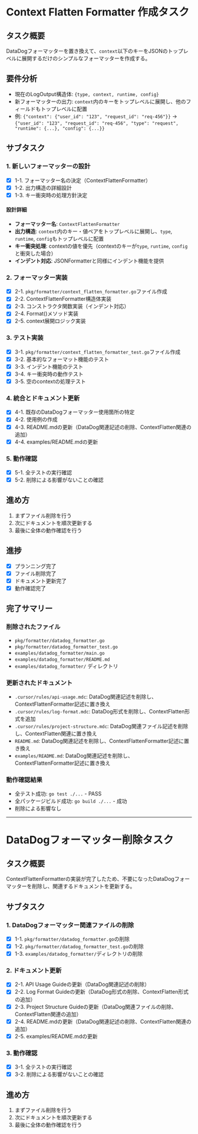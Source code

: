 # Context Flatten Formatter 作成タスク

## タスク概要
DataDogフォーマッターを置き換えて、`context`以下のキーをJSONのトップレベルに展開するだけのシンプルなフォーマッターを作成する。

## 要件分析
- 現在のLogOutput構造体: `{type, context, runtime, config}`
- 新フォーマッターの出力: `context`内のキーをトップレベルに展開し、他のフィールドもトップレベルに配置
- 例: `{"context": {"user_id": "123", "request_id": "req-456"}}` → `{"user_id": "123", "request_id": "req-456", "type": "request", "runtime": {...}, "config": {...}}`

## サブタスク

### 1. 新しいフォーマッターの設計
- [x] 1-1. フォーマッター名の決定（ContextFlattenFormatter）
- [x] 1-2. 出力構造の詳細設計
- [x] 1-3. キー衝突時の処理方針決定

#### 設計詳細
- **フォーマッター名**: `ContextFlattenFormatter`
- **出力構造**: `context`内のキー・値ペアをトップレベルに展開し、`type`, `runtime`, `config`もトップレベルに配置
- **キー衝突処理**: contextの値を優先（contextのキーが`type`, `runtime`, `config`と衝突した場合）
- **インデント対応**: JSONFormatterと同様にインデント機能を提供

### 2. フォーマッター実装
- [x] 2-1. `pkg/formatter/context_flatten_formatter.go`ファイル作成
- [x] 2-2. ContextFlattenFormatter構造体実装
- [x] 2-3. コンストラクタ関数実装（インデント対応）
- [x] 2-4. Format()メソッド実装
- [x] 2-5. context展開ロジック実装

### 3. テスト実装
- [x] 3-1. `pkg/formatter/context_flatten_formatter_test.go`ファイル作成
- [x] 3-2. 基本的なフォーマット機能のテスト
- [x] 3-3. インデント機能のテスト
- [x] 3-4. キー衝突時の動作テスト
- [x] 3-5. 空のcontextの処理テスト

### 4. 統合とドキュメント更新
- [x] 4-1. 既存のDataDogフォーマッター使用箇所の特定
- [x] 4-2. 使用例の作成
- [x] 4-3. README.mdの更新（DataDog関連記述の削除、ContextFlatten関連の追加）
- [x] 4-4. examples/README.mdの更新

### 5. 動作確認
- [x] 5-1. 全テストの実行確認
- [x] 5-2. 削除による影響がないことの確認

## 進め方
1. まずファイル削除を行う
2. 次にドキュメントを順次更新する
3. 最後に全体の動作確認を行う

## 進捗
- [x] プランニング完了
- [x] ファイル削除完了
- [x] ドキュメント更新完了
- [x] 動作確認完了

## 完了サマリー

### 削除されたファイル
- `pkg/formatter/datadog_formatter.go`
- `pkg/formatter/datadog_formatter_test.go`
- `examples/datadog_formatter/main.go`
- `examples/datadog_formatter/README.md`
- `examples/datadog_formatter/` ディレクトリ

### 更新されたドキュメント
- `.cursor/rules/api-usage.mdc`: DataDog関連記述を削除し、ContextFlattenFormatter記述に置き換え
- `.cursor/rules/log-format.mdc`: DataDog形式を削除し、ContextFlatten形式を追加
- `.cursor/rules/project-structure.mdc`: DataDog関連ファイル記述を削除し、ContextFlatten関連に置き換え
- `README.md`: DataDog関連記述を削除し、ContextFlattenFormatter記述に置き換え
- `examples/README.md`: DataDog関連記述を削除し、ContextFlattenFormatter記述に置き換え

### 動作確認結果
- 全テスト成功: `go test ./...` - PASS
- 全パッケージビルド成功: `go build ./...` - 成功
- 削除による影響なし

---

# DataDogフォーマッター削除タスク

## タスク概要
ContextFlattenFormatterの実装が完了したため、不要になったDataDogフォーマッターを削除し、関連するドキュメントを更新する。

## サブタスク

### 1. DataDogフォーマッター関連ファイルの削除
- [x] 1-1. `pkg/formatter/datadog_formatter.go`の削除
- [x] 1-2. `pkg/formatter/datadog_formatter_test.go`の削除
- [x] 1-3. `examples/datadog_formatter/`ディレクトリの削除

### 2. ドキュメント更新
- [x] 2-1. API Usage Guideの更新（DataDog関連記述の削除）
- [x] 2-2. Log Format Guideの更新（DataDog形式の削除、ContextFlatten形式の追加）
- [x] 2-3. Project Structure Guideの更新（DataDog関連ファイルの削除、ContextFlatten関連の追加）
- [x] 2-4. README.mdの更新（DataDog関連記述の削除、ContextFlatten関連の追加）
- [x] 2-5. examples/README.mdの更新

### 3. 動作確認
- [x] 3-1. 全テストの実行確認
- [x] 3-2. 削除による影響がないことの確認

## 進め方
1. まずファイル削除を行う
2. 次にドキュメントを順次更新する
3. 最後に全体の動作確認を行う
